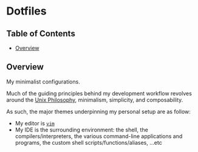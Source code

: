 # Dotfiles

## Table of Contents

<!-- START doctoc generated TOC please keep comment here to allow auto update -->
<!-- DON'T EDIT THIS SECTION, INSTEAD RE-RUN doctoc TO UPDATE -->

- [Overview](#overview)

<!-- END doctoc generated TOC please keep comment here to allow auto update -->

## Overview

My minimalist configurations.

Much of the guiding principles behind my development workflow revolves around
the [Unix Philosophy](https://en.wikipedia.org/wiki/Unix_philosophy),
minimalism, simplicity, and composability.

As such, the major themes underpinning my personal setup are as follow:

- My editor is [`vim`](https://github.com/pbnj/dotfiles/blob/main/vim/.vimrc)
- My IDE is the surrounding environment: the shell, the compilers/interpreters,
  the various command-line applications and programs, the custom shell
  scripts/functions/aliases, ...etc
